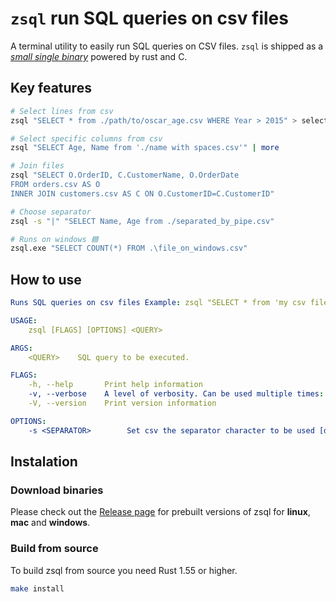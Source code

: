 # `zsql` run SQL queries on csv files

A terminal utility to easily run SQL queries on CSV files. `zsql` is shipped as a _[small single binary](https://github.com/Zizaco/zsql/releases)_ powered by rust and C.

## Key features

```bash
# Select lines from csv
zsql "SELECT * from ./path/to/oscar_age.csv WHERE Year > 2015" > selection.csv

# Select specific columns from csv
zsql "SELECT Age, Name from './name with spaces.csv'" | more

# Join files
zsql "SELECT O.OrderID, C.CustomerName, O.OrderDate
FROM orders.csv AS O
INNER JOIN customers.csv AS C ON O.CustomerID=C.CustomerID"

# Choose separator
zsql -s "|" "SELECT Name, Age from ./separated_by_pipe.csv"

# Runs on windows 🟦
zsql.exe "SELECT COUNT(*) FROM .\file_on_windows.csv"
```

## How to use

```yaml
Runs SQL queries on csv files Example: zsql "SELECT * from 'my csv file.csv'"

USAGE:
    zsql [FLAGS] [OPTIONS] <QUERY>

ARGS:
    <QUERY>    SQL query to be executed.

FLAGS:
    -h, --help       Print help information
    -v, --verbose    A level of verbosity. Can be used multiple times: -v -vv -vvv
    -V, --version    Print version information

OPTIONS:
    -s <SEPARATOR>        Set csv the separator character to be used [default: ,]
```

## Instalation

### Download binaries

Please check out the [Release page](https://github.com/Zizaco/zsql/releases) for prebuilt versions of zsql for **linux**, **mac** and **windows**.


### Build from source

To build zsql from source you need Rust 1.55 or higher.

```bash
make install
```
